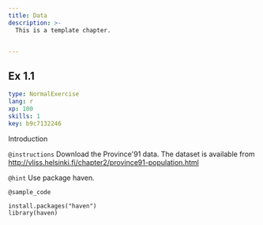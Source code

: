 ```yaml
---
title: Data
description: >-
  This is a template chapter.


---
```

## Ex 1.1

```yaml
type: NormalExercise
lang: r
xp: 100
skills: 1
key: b9c7132246
```

Introduction

`@instructions`
Download the Province'91 data. The dataset is available from [http://vliss.helsinki.fi/chapter2/province91-population.html ](url)

`@hint`
Use package haven.


`@sample_code`
```{r}
install.packages("haven")
library(haven)
```





